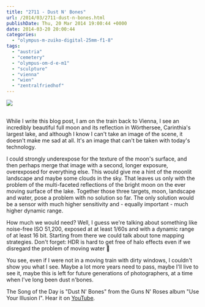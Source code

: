 ```yaml
---
title: "2711 - Dust N' Bones"
url: /2014/03/2711-dust-n-bones.html
publishDate: Thu, 20 Mar 2014 19:00:44 +0000
date: 2014-03-20 20:00:44
categories: 
  - "olympus-m-zuiko-digital-25mm-f1-8"
tags: 
  - "austria"
  - "cemetery"
  - "olympus-om-d-e-m1"
  - "sculpture"
  - "vienna"
  - "wien"
  - "zentralfriedhof"
---
```

<div class="container">
<div class="center"><a target="_blank" href="https://farm8.staticflickr.com/7441/13131804414_9e03a50b6b_o_d.jpg"><img src="https://d25zfm9zpd7gm5.cloudfront.net/0600x0600/2014/20140309_131234_lr_plain.jpg" /></a></div>
</div>
<br />

While I write this blog post, I am on the train back to Vienna, I see an incredibly beautiful full moon and its reflection in Wörthersee, Carinthia's largest lake, and although I know I can't take an image of the scene, it doesn't make me sad at all. It's an image that can't be taken with today's technology. 

I could strongly underexpose for the texture of the moon's surface, and then perhaps merge that image with a second, longer exposure, overexposed for everything else. This would give me a hint of the moonlit landscape and maybe some clouds in the sky. That leaves us only with the problem of the multi-faceted reflections of the bright moon on the ever moving surface of the lake. Together those three targets, moon, landscape and water, pose a problem with no solution so far. The only solution would be a sensor with much higher sensitivity and - equally important - much higher dynamic range.

How much we would need? Well, I guess we're talking about something like noise-free ISO 51,200, exposed at at least 1/60s and with a dynamic range of at least 16 bit. Starting from there we could talk about tone mapping strategies. Don't forget: HDR is hard to get free of halo effects even if we disregard the problem of moving water 🙂

You see, even if I were not in a moving train with dirty windows, I couldn't show you what I see. Maybe a lot more years need to pass, maybe I'll live to see it, maybe this is left for future generations of photographers, at a time when I've long been dust n'bones.

The Song of the Day is "Dust N' Bones" from the Guns N' Roses album "Use Your Illusion I". Hear it on <a href="https://www.youtube.com/watch?v=QGrZgzC6tHc" target="_blank">YouTube</a>.

